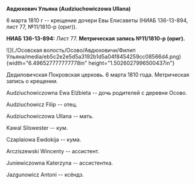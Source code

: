 **Авдюхович Ульяна (Audziuchowiczowa Ullana)**

6 марта 1810 г -- крещение дочери Евы Елисаветы (НИАБ 136-13-894, лист
77, №11/1810-р (ориг)).

**НИАБ 136-13-894:** Лист 77. **Метрическая запись №11/1810-р (ориг).**

![](./Осовская волость/Осово/Авдюховичи/Филип Ульяна/media/eb5c2e2e5d5a3192b1d5a04f8454259cc08566d4.png){width="6.496527777777778in"
height="1.5026027996500437in"}

Дедиловичская Покровская церковь. 6 марта 1810 года. Метрическая запись
о крещении.

Audziuchowiczowna Ewa Elżbieta -- дочь родителей с деревни Осовo.

Audziuchowicz Filip -- отец.

Audziuchowiczowa Ullana -- мать.

Kawal Silswester -- кум.

Czaplaiowa Ewdokija -- кума.

Arcziszewski Wincenty -- ассистент.

Juniewiczowna Katerzyna -- ассистентка.

Jazgunowicz Antoni -- ксёндз.
